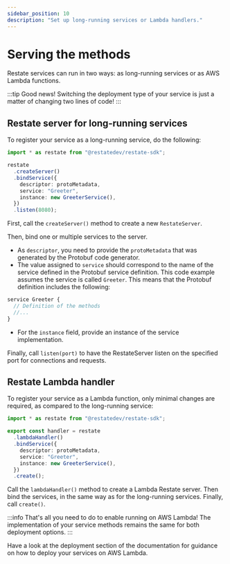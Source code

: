 ```yaml
---
sidebar_position: 10
description: "Set up long-running services or Lambda handlers."
---
```


# Serving the methods
Restate services can run in two ways: as long-running services or as AWS Lambda functions.

:::tip Good news!
Switching the deployment type of your service is just a matter of changing two lines of code!
:::

## Restate server for long-running services

To register your service as a long-running service, do the following:

```typescript
import * as restate from "@restatedev/restate-sdk";

restate
  .createServer()
  .bindService({
    descriptor: protoMetadata,
    service: "Greeter",
    instance: new GreeterService(),
  })
  .listen(8080);
```

First, call the `createServer()` method to create a new `RestateServer`.

Then, bind one or multiple services to the server.
- As `descriptor`, you need to provide the `protoMetadata` that was generated by the Protobuf code generator. 
- The value assigned to `service` should correspond to the name of the service defined in the Protobuf service definition. This code example assumes the service is called `Greeter`. This means that the Protobuf definition includes the following:
```protobuf
service Greeter {
  // Definition of the methods
  //...
}
```
- For the `instance` field, provide an instance of the service implementation. 

Finally, call `listen(port)` to have the RestateServer listen on the specified port for connections and requests.

## Restate Lambda handler

To register your service as a Lambda function,
only minimal changes are required, as compared to the long-running service:

```typescript
import * as restate from "@restatedev/restate-sdk";

export const handler = restate
  .lambdaHandler()
  .bindService({
    descriptor: protoMetadata,
    service: "Greeter",
    instance: new GreeterService(),
  })
  .create();
```

Call the `lambdaHandler()` method to create a Lambda Restate server. 
Then bind the services, in the same way as for the long-running services. 
Finally, call `create()`. 

:::info 
That's all you need to do to enable running on AWS Lambda!
The implementation of your service methods remains the same for both deployment options.
:::

Have a look at the deployment section of the documentation
for guidance on how to deploy your services on AWS Lambda.
